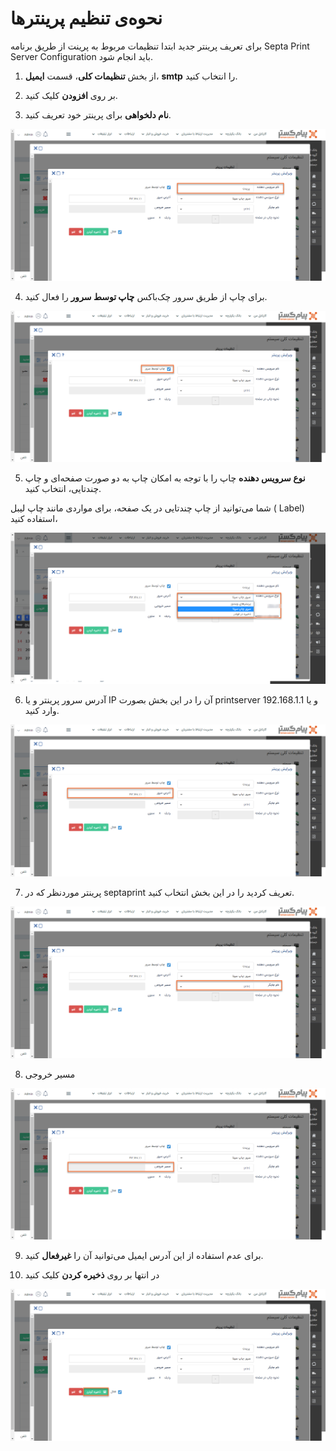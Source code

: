# نحوه‌ی تنظیم پرینترها

برای تعریف پرینتر جدید ابتدا تنظیمات مربوط به پرینت از طریق برنامه Septa Print Server Configuration باید انجام شود.

1)  از بخش **تنظیمات کلی**، قسمت **ایمیل**، **smtp** را انتخاب کنید.

2)   بر روی **افزودن** کلیک کنید.

3)  **نام دلخواهی** برای پرینتر خود تعریف کنید.

![](print.png)

4)  برای چاپ از طریق سرور چک‌باکس **چاپ توسط سرور** را فعال کنید.

![](print1.png)

5)  **نوع سرویس دهنده** چاپ را با توجه به امکان چاپ به دو صورت صفحه‌ای و چاپ چندتایی، انتخاب کنید.

شما می‌توانید از چاپ چندتایی در یک صفحه، برای مواردی مانند چاپ لیبل ( Label) استفاده کنید،

![](print0.png)

6)   آدرس سرور پرینتر و یا IP آن را در این بخش بصورت printserver و یا 192.168.1.1 وارد کنید.

![](print2.png)

7)  پرینتر موردنظر که در septaprint  تعریف کردید را در این بخش انتخاب کنید.

![](print3.png)

8)  مسیر خروجی 

![](print4.png)

9)  برای عدم استفاده از این آدرس ایمیل می‌توانید آن را **غیرفعال** کنید.

10) در انتها بر روی **ذخیره کردن** کلیک کنید

![](print5.png)
